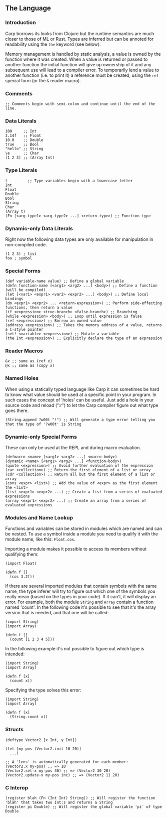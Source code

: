 ## The Language

### Introduction
Carp borrows its looks from Clojure but the runtime semantics are much closer to those of ML or Rust.
Types are inferred but can be annoted for readability using the ```the``` keyword (see below).

Memory management is handled by static analysis, a value is owned by the function where it was created.
When a value is returned or passed to another function the initial function will give up ownership of it
and any subsequent use will lead to a compiler error. To temporarily lend a value to another function
(i.e. to print it) a reference must be created, using the ```ref``` special form (or the ```&``` reader macro).

### Comments
```
;; Comments begin with semi-colon and continue until the end of the line.
```

### Data Literals
```
100     ;; Int
3.14f   ;; Float
10.0    ;; Double
true    ;; Bool
"hello" ;; String
\e      ;; Char
[1 2 3] ;; (Array Int)
```

### Type Literals
```
t         ;; Type variables begin with a lowercase letter
Int
Float
Double
Bool
String
Char
(Array t)
(Fn [<arg-type1> <arg-type2> ...] <return-type>) ;; Function type
```

### Dynamic-only Data Literals
Right now the following data types are only available for manipulation in non-compiled code.

```
(1 2 3) ; list
foo ; symbol
```

### Special Forms
```
(def variable-name value) ;; Define a global variable
(defn function-name [<arg1> <arg2> ...] <body>) ;; Define a function (will be compiled)
(let [<var1> <expr1> <var2> <expr2> ...] <body>) ;; Define local bindings
(do <expr1> <expr2> ... <return-expression>) ;; Perform side-effecting functions, then return a value
(if <expression> <true-branch> <false-branch>) ;; Branching
(while <expression> <body>) ;; Loop until expression is false
(ref <expression>) ;; Borrow an owned value
(address <expression>) ;; Takes the memory address of a value, returns a C-style pointer
(set! <variable> <expression>) ;; Mutate a variable
(the Int <expression>) ;; Explicitly declare the type of an expression
```

### Reader Macros
```
&x ;; same as (ref x)
@x ;; same as (copy x)
```

### Named Holes
When using a statically typed language like Carp it can sometimes be hard to know what value should
be used at a specific point in your program. In such cases the concept of 'holes' can be useful. Just
add a hole in your source code and reload (":r") to let the Carp compiler figure out what type goes there.

```
(String.append ?w00t "!") ;; Will generate a type error telling you that the type of '?w00t' is String
```

### Dynamic-only Special Forms
These can only be used at the REPL and during macro evaluation.

```
(defmacro <name> [<arg1> <arg2> ...] <macro-body>)
(dynamic <name> [<arg1> <arg2> ...] <function-body>)
(quote <expression>) ;; Avoid further evaluation of the expression
(car <collection>) ;; Return the first element of a list or array
(cdr <collection>) ;; Return all but the first element of a list or array
(cons <expr> <list>) ;; Add the value of <expr> as the first element the <list>
(list <expr1> <expr2> ...) ;; Create a list from a series of evaluated expressions
(array <expr1> <expr2> ...) ;; Create an array from a series of evaluated expressions
```

### Modules and Name Lookup
Functions and variables can be stored in modules which are named and can be nested. To use a symbol inside a module
you need to qualify it with the module name, like this: ```Float.cos```.

Importing a module makes it possible to access its members without qualifying them:

```
(import Float)

(defn f []
  (cos 3.2f))
```

If there are several imported modules that contain symbols with the same name, the type inferer will try to figure
out which one of the symbols you really mean (based on the types in your code). If it can't, it will display an error.
For example, both the module ```String``` and ```Array``` contain a function named 'count'. In the following code it's
possible to see that it's the array version that is needed, and that one will be called:

```
(import String)
(import Array)

(defn f []
  (count [1 2 3 4 5]))
```

In the following example it's not possible to figure out which type is intended:
```
(import String)
(import Array)

(defn f [x]
  (count x))
```

Specifying the type solves this error:
```
(import String)
(import Array)

(defn f [x]
  (String.count x))
```

### Structs
```
(deftype Vector2 [x Int, y Int])

(let [my-pos (Vector2.init 10 20)]
  ...)

;; A 'lens' is automatically generated for each member:
(Vector2.x my-pos) ;; => 10
(Vector2.set-x my-pos 30) ;; => (Vector2 30 20)
(Vector2.update-x my-pos inc) ;; => (Vector2 11 20)
```

### C Interop
```
(register blah (Fn (Int Int) String)) ;; Will register the function 'blah' that takes two Int:s and returns a String
(register pi Double) ;; Will register the global variable 'pi' of type Double
```

